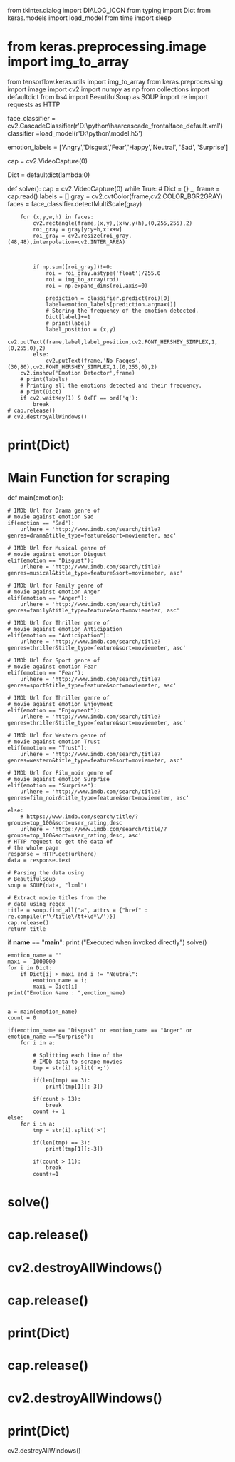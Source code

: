 from tkinter.dialog import DIALOG_ICON
from typing import Dict
from keras.models import load_model
from time import sleep
# from keras.preprocessing.image import img_to_array
from tensorflow.keras.utils import img_to_array
from keras.preprocessing import image
import cv2
import numpy as np
from collections import defaultdict
from bs4 import BeautifulSoup as SOUP
import re
import requests as HTTP

face_classifier = cv2.CascadeClassifier(r'D:\python\haarcascade_frontalface_default.xml')
classifier =load_model(r'D:\python\model.h5')

emotion_labels = ['Angry','Disgust','Fear','Happy','Neutral', 'Sad', 'Surprise']

cap = cv2.VideoCapture(0)






Dict = defaultdict(lambda:0)

def solve():
    cap = cv2.VideoCapture(0)
    while True:
        # Dict = {}
        _, frame = cap.read()
        labels = []
        gray = cv2.cvtColor(frame,cv2.COLOR_BGR2GRAY)
        faces = face_classifier.detectMultiScale(gray)

        for (x,y,w,h) in faces:
            cv2.rectangle(frame,(x,y),(x+w,y+h),(0,255,255),2)
            roi_gray = gray[y:y+h,x:x+w]
            roi_gray = cv2.resize(roi_gray,(48,48),interpolation=cv2.INTER_AREA)



            if np.sum([roi_gray])!=0:
                roi = roi_gray.astype('float')/255.0
                roi = img_to_array(roi)
                roi = np.expand_dims(roi,axis=0)

                prediction = classifier.predict(roi)[0]
                label=emotion_labels[prediction.argmax()]
                # Storing the frequency of the emotion detected.
                Dict[label]+=1
                # print(label)
                label_position = (x,y)
                cv2.putText(frame,label,label_position,cv2.FONT_HERSHEY_SIMPLEX,1,(0,255,0),2)
            else:
                cv2.putText(frame,'No Facqes',(30,80),cv2.FONT_HERSHEY_SIMPLEX,1,(0,255,0),2)
        cv2.imshow('Emotion Detector',frame)
        # print(labels)
        # Printing all the emotions detected and their frequency.
        # print(Dict)
        if cv2.waitKey(1) & 0xFF == ord('q'):
            break
    # cap.release()
    # cv2.destroyAllWindows()

# print(Dict)

# Main Function for scraping
def main(emotion):
  
    # IMDb Url for Drama genre of
    # movie against emotion Sad
    if(emotion == "Sad"):
        urlhere = 'http://www.imdb.com/search/title?genres=drama&title_type=feature&sort=moviemeter, asc'
  
    # IMDb Url for Musical genre of
    # movie against emotion Disgust
    elif(emotion == "Disgust"):
        urlhere = 'http://www.imdb.com/search/title?genres=musical&title_type=feature&sort=moviemeter, asc'
  
    # IMDb Url for Family genre of
    # movie against emotion Anger
    elif(emotion == "Anger"):
        urlhere = 'http://www.imdb.com/search/title?genres=family&title_type=feature&sort=moviemeter, asc'
  
    # IMDb Url for Thriller genre of
    # movie against emotion Anticipation
    elif(emotion == "Anticipation"):
        urlhere = 'http://www.imdb.com/search/title?genres=thriller&title_type=feature&sort=moviemeter, asc'
  
    # IMDb Url for Sport genre of
    # movie against emotion Fear
    elif(emotion == "Fear"):
        urlhere = 'http://www.imdb.com/search/title?genres=sport&title_type=feature&sort=moviemeter, asc'
  
    # IMDb Url for Thriller genre of
    # movie against emotion Enjoyment
    elif(emotion == "Enjoyment"):
        urlhere = 'http://www.imdb.com/search/title?genres=thriller&title_type=feature&sort=moviemeter, asc'
  
    # IMDb Url for Western genre of
    # movie against emotion Trust
    elif(emotion == "Trust"):
        urlhere = 'http://www.imdb.com/search/title?genres=western&title_type=feature&sort=moviemeter, asc'
  
    # IMDb Url for Film_noir genre of
    # movie against emotion Surprise
    elif(emotion == "Surprise"):
        urlhere = 'http://www.imdb.com/search/title?genres=film_noir&title_type=feature&sort=moviemeter, asc'

    else:
        # https://www.imdb.com/search/title/?groups=top_100&sort=user_rating,desc
        urlhere = 'https://www.imdb.com/search/title/?groups=top_100&sort=user_rating,desc, asc'
    # HTTP request to get the data of
    # the whole page
    response = HTTP.get(urlhere)
    data = response.text
  
    # Parsing the data using
    # BeautifulSoup
    soup = SOUP(data, "lxml")
  
    # Extract movie titles from the
    # data using regex
    title = soup.find_all("a", attrs = {"href" : re.compile(r'\/title\/tt+\d*\/')})
    cap.release()
    return title
  





if __name__ == "__main__":
    print ("Executed when invoked directly")
    solve()

    emotion_name = ""
    maxi = -1000000
    for i in Dict:
        if Dict[i] > maxi and i != "Neutral":
            emotion_name = i;
            maxi = Dict[i]
    print("Emotion Name : ",emotion_name) 


    a = main(emotion_name)
    count = 0
  
    if(emotion_name == "Disgust" or emotion_name == "Anger" or emotion_name =="Surprise"):
        for i in a:
  
            # Splitting each line of the
            # IMDb data to scrape movies
            tmp = str(i).split('>;')
  
            if(len(tmp) == 3):
                print(tmp[1][:-3])
  
            if(count > 13):
                break
            count += 1
    else:
        for i in a:
            tmp = str(i).split('>')
  
            if(len(tmp) == 3):
                print(tmp[1][:-3])
  
            if(count > 11):
                break
            count+=1

# solve()


# cap.release()
# cv2.destroyAllWindows()
# cap.release()
# print(Dict)
# cap.release()
# cv2.destroyAllWindows()
# print(Dict)


cv2.destroyAllWindows()
